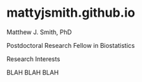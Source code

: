 # mattyjsmith.github.io

Matthew J. Smith, PhD

Postdoctoral Research Fellow in Biostatistics

Research Interests

BLAH BLAH BLAH
